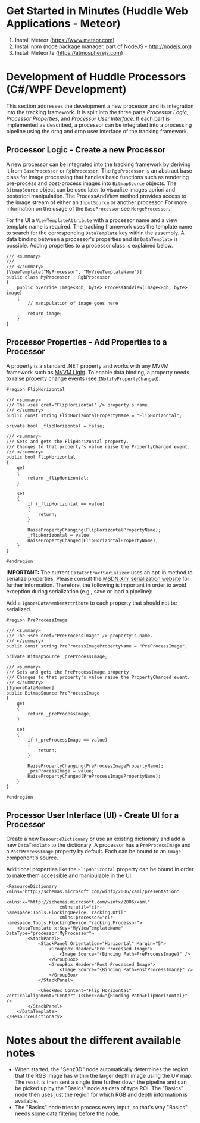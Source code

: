 # Get Started in Minutes (Huddle Web Applications - Meteor)

1. Install Meteor (https://www.meteor.com)
2. Install npm (node package manager, part of NodeJS - http://nodejs.org)
3. Install Meteorite (https://atmospherejs.com)

# Development of Huddle Processors (C#/WPF Development)

This section addresses the development a new processor and its integration into the tracking framework. It is split into the three parts *Processor Logic*, *Processor Properties*, and *Processor User Interface*. If each part is implemented as described, a processor can be integrated into a processing pipeline using the drag and drop user interface of the tracking framework.

## Processor Logic - Create a new Processor

A new processor can be integrated into the tracking framework by deriving it from <code>BaseProcessor</code> or <code>RgbProcessor</code>. The <code>RgbProcessor</code> is an abstract base class for image processing that handles basic functions such as rendering pre-process and post-process images into <code>BitmapSource</code> objects. The <code>BitmapSource</code> object can be used later to visualize images apriori and posteriori manipulation. The ProcessAndView method provides access to the image stream of either an <code>InputSource</code> or another processor. For more information on the usage of the <code>BaseProcessor</code> see <code>MergeProcessor</code>.

For the UI a <code>ViewTemplateAttribute</code> with a processor name and a view template name is required. The tracking framework uses the template name to search for the corresponding <code>DataTemplate</code> key within the assembly. A data binding between a processor's properties and its <code>DataTemplate</code> is possible. Adding properties to a processor class is explained below.

    /// <summary>
    /// 
    /// </summary>
    [ViewTemplate("MyProcessor", "MyViewTemplateName")]
    public class MyProcessor : RgbProcessor
    {
		public override Image<Rgb, byte> ProcessAndView(Image<Rgb, byte> image)
        {
        	// manipulation of image goes here

        	return image;
        }
    }

## Processor Properties - Add Properties to a Processor

A property is a standard .NET property and works with any MVVM framework such as [MVVM Light](https://mvvmlight.codeplex.com/). To enable data binding, a property needs to raise property change events (see <code>INotifyPropertyChanged</code>).

    #region FlipHorizontal

    /// <summary>
    /// The <see cref="FlipHorizontal" /> property's name.
    /// </summary>
    public const string FlipHorizontalPropertyName = "FlipHorizontal";

    private bool _flipHorizontal = false;

    /// <summary>
    /// Sets and gets the FlipHorizontal property.
    /// Changes to that property's value raise the PropertyChanged event. 
    /// </summary>
    public bool FlipHorizontal
    {
        get
        {
            return _flipHorizontal;
        }

        set
        {
            if (_flipHorizontal == value)
            {
                return;
            }

            RaisePropertyChanging(FlipHorizontalPropertyName);
            _flipHorizontal = value;
            RaisePropertyChanged(FlipHorizontalPropertyName);
        }
    }

    #endregion

__IMPORTANT:__ The current <code>DataContractSerializer</code> uses an opt-in method to serialize properties. Please consult the [MSDN Xml serialization website](http://msdn.microsoft.com/en-us/library/system.runtime.serialization.datacontractserializer(v=vs.110).aspx) for further information. Therefore, the following is important in order to avoid exception during serialization (e.g., save or load a pipeline):

Add a <code>IgnoreDataMemberAttribute</code> to each property that should not be serialized. 

    #region PreProcessImage

    /// <summary>
    /// The <see cref="PreProcessImage" /> property's name.
    /// </summary>
    public const string PreProcessImagePropertyName = "PreProcessImage";

    private BitmapSource _preProcessImage;

    /// <summary>
    /// Sets and gets the PreProcessImage property.
    /// Changes to that property's value raise the PropertyChanged event. 
    /// </summary>
    [IgnoreDataMember]
    public BitmapSource PreProcessImage
    {
        get
        {
            return _preProcessImage;
        }

        set
        {
            if (_preProcessImage == value)
            {
                return;
            }

            RaisePropertyChanging(PreProcessImagePropertyName);
            _preProcessImage = value;
            RaisePropertyChanged(PreProcessImagePropertyName);
        }
    }

    #endregion

## Processor User Interface (UI) - Create UI for a Processor

Create a new <code>ResourceDictionary</code> or use an existing dictionary and add a new <code>DataTemplate</code> to the dictionary. A processor has a <code>PreProcessImage</code> and a <code>PostProcessImage</code> property by default. Each can be bound to an <code>Image</code> component's source.

Additional properties like the <code>FlipHorizontal</code> property can be bound in order to make them accessible and manipulable in the UI.

    <ResourceDictionary xmlns="http://schemas.microsoft.com/winfx/2006/xaml/presentation"
	                    xmlns:x="http://schemas.microsoft.com/winfx/2006/xaml"
	                    xmlns:util="clr-namespace:Tools.FlockingDevice.Tracking.Util"
	                    xmlns:processor="clr-namespace:Tools.FlockingDevice.Tracking.Processor">
	    <DataTemplate x:Key="MyViewTemplateName" DataType="processor:MyProcessor">
	        <StackPanel>
	            <StackPanel Orientation="Horizontal" Margin="5">
	                <GroupBox Header="Pre Processed Image">
	                    <Image Source="{Binding Path=PreProcessImage}" />
	                </GroupBox>
	                <GroupBox Header="Post Processed Image">
	                    <Image Source="{Binding Path=PostProcessImage}" />
	                </GroupBox>
	            </StackPanel>

	            <CheckBox Content="Flip Horizontal" VerticalAlignment="Center" IsChecked="{Binding Path=FlipHorizontal}" />
	        </StackPanel>
	    </DataTemplate>
	</ResourceDictionary>

# Notes about the different available notes #

* When started, the "Senz3D" node automatically determines the region that the RGB image has within the larger depth image using the UV map. The result is then sent a single time further down the pipeline and can be picked up by the "Basics" node as data of type ROI. The "Basics" node then uses just the region for which RGB and depth information is available.
* The "Basics" node tries to process every input, so that's why "Basics" needs some data filtering before the node.